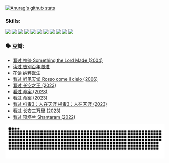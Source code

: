
[![Anurag's github stats](https://github-readme-stats.vercel.app/api?username=w940853815)](https://github.com/anuraghazra/github-readme-stats)

### Skills:

<code><img height="32" src="https://cdn.jsdelivr.net/npm/simple-icons@v5/icons/python.svg"></code>
<code><img height="32" src="https://cdn.jsdelivr.net/npm/simple-icons@v5/icons/javascript.svg"></code>
<code><img height="32" src="https://cdn.jsdelivr.net/npm/simple-icons@v5/icons/django.svg"></code>
<code><img height="32" src="https://cdn.jsdelivr.net/npm/simple-icons@v5/icons/flask.svg"></code>
<code><img height="32" src="https://cdn.jsdelivr.net/npm/simple-icons@v5/icons/vuetify.svg"></code>
<code><img height="32" src="https://cdn.jsdelivr.net/npm/simple-icons@v5/icons/git.svg"></code>
<code><img height="32" src="https://cdn.jsdelivr.net/npm/simple-icons@v5/icons/docker.svg"></code>
<code><img height="32" src="https://cdn.jsdelivr.net/npm/simple-icons@v5/icons/postgresql.svg"></code>
<code><img height="32" src="https://cdn.jsdelivr.net/npm/simple-icons@v5/icons/elasticsearch.svg"></code>
<code><img height="32" src="https://cdn.jsdelivr.net/npm/simple-icons@v5/icons/macos.svg"></code>
<code><img height="32" src="https://cdn.jsdelivr.net/npm/simple-icons@v5/icons/linux.svg"></code>

### 🗣 豆瓣:

<!-- DOUBAN-ACTIVITIES:START -->
- [看过 神迹 Something the Lord Made‎ (2004)](https://www.douban.com/people/136069238/status/4409691983/?_i=98056047)
- [读过 告别百年激进](https://www.douban.com/people/136069238/status/4406414036/?_i=98056047)
- [在读 纳粹医生](https://www.douban.com/people/136069238/status/4406413750/?_i=98056047)
- [看过 听见天堂 Rosso come il cielo‎ (2006)](https://www.douban.com/people/136069238/status/4401902014/?_i=98056047)
- [看过 长空之王‎ (2023)](https://www.douban.com/people/136069238/status/4397459053/?_i=98056047)
- [看过 命案‎ (2023)](https://www.douban.com/people/136069238/status/4395718336/?_i=98056047)
- [看过 命案‎ (2023)](https://www.douban.com/people/136069238/status/4395718257/?_i=98056047)
- [看过 扫毒3：人在天涯 掃毒3：人在天涯‎ (2023)](https://www.douban.com/people/136069238/status/4394601730/?_i=98056047)
- [看过 长安三万里‎ (2023)](https://www.douban.com/people/136069238/status/4391215935/?_i=98056047)
- [看过 项塔兰 Shantaram‎ (2022)](https://www.douban.com/people/136069238/status/4387849946/?_i=98056047)
<!-- DOUBAN-ACTIVITIES:END -->


![Snake animation](https://raw.githubusercontent.com/w940853815/w940853815/output/github-contribution-grid-snake.svg)

<!--
**w940853815/w940853815** is a ✨ _special_ ✨ repository because its `README.md` (this file) appears on your GitHub profile.

Here are some ideas to get you started:

- 🔭 I’m currently working on ...
- 🌱 I’m currently learning ...
- 👯 I’m looking to collaborate on ...
- 🤔 I’m looking for help with ...
- 💬 Ask me about ...
- 📫 How to reach me: ...
- 😄 Pronouns: ...
- ⚡ Fun fact: ...
-->
